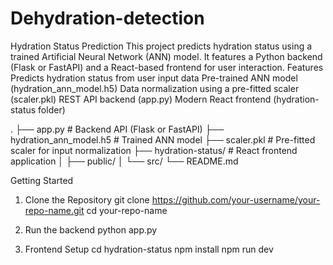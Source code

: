 # Dehydration-detection


Hydration Status Prediction
This project predicts hydration status using a trained Artificial Neural Network (ANN) model. It features a Python backend (Flask or FastAPI) and a React-based frontend for user interaction.
Features
Predicts hydration status from user input data
Pre-trained ANN model (hydration_ann_model.h5)
Data normalization using a pre-fitted scaler (scaler.pkl)
REST API backend (app.py)
Modern React frontend (hydration-status folder)



.
├── app.py                      # Backend API (Flask or FastAPI)
├── hydration_ann_model.h5      # Trained ANN model
├── scaler.pkl                  # Pre-fitted scaler for input normalization
├── hydration-status/           # React frontend application
│   ├── public/
│   └── src/
└── README.md


Getting Started
1. Clone the Repository
git clone https://github.com/your-username/your-repo-name.git
cd your-repo-name

2. Run the backend
python app.py

3. Frontend Setup
cd hydration-status
npm install
npm run dev
